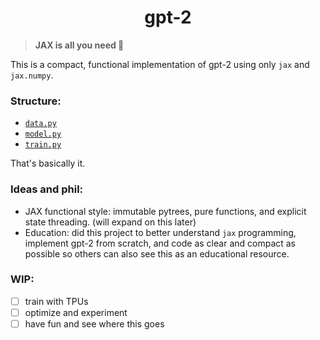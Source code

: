 <h1 align="center">gpt-2</h1>

> **JAX is all you need 💜**

This is a compact, functional implementation of gpt-2 using only `jax` and `jax.numpy`.

### Structure:
- [`data.py`](./src/data.py)
- [`model.py`](./src/model.py)
- [`train.py`](./src/train.py)

That's basically it.

### Ideas and phil:
- JAX functional style: immutable pytrees, pure functions, and explicit state threading. (will expand on this later)
- Education: did this project to better understand `jax` programming, implement gpt-2 from scratch, and code as clear and compact as possible so others can also see this as an educational resource.

### WIP:
- [ ] train with TPUs
- [ ] optimize and experiment
- [ ] have fun and see where this goes